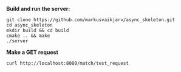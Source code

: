 **Build and run the server:**

    git clone https://github.com/markusvaikjarv/async_skeleton.git
    cd async_skeleton
    mkdir build && cd build
    cmake .. && make
    ./server
**Make a GET request**

    curl http://localhost:8080/match/test_request
